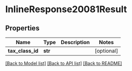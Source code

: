 # InlineResponse20081Result

## Properties
Name | Type | Description | Notes
------------ | ------------- | ------------- | -------------
**tax_class_id** | **str** |  | [optional] 

[[Back to Model list]](../README.md#documentation-for-models) [[Back to API list]](../README.md#documentation-for-api-endpoints) [[Back to README]](../README.md)



